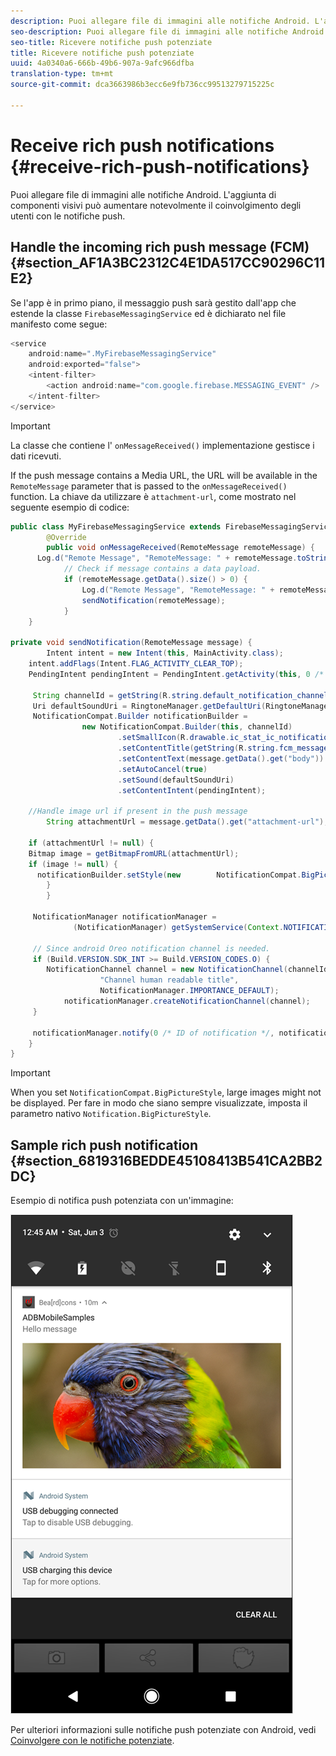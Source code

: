 ```yaml
---
description: Puoi allegare file di immagini alle notifiche Android. L'aggiunta di componenti visivi può aumentare notevolmente il coinvolgimento degli utenti con le notifiche push.
seo-description: Puoi allegare file di immagini alle notifiche Android. L'aggiunta di componenti visivi può aumentare notevolmente il coinvolgimento degli utenti con le notifiche push.
seo-title: Ricevere notifiche push potenziate
title: Ricevere notifiche push potenziate
uuid: 4a0340a6-666b-49b6-907a-9afc966dfba
translation-type: tm+mt
source-git-commit: dca3663986b3ecc6e9fb736cc99513279715225c

---
```



# Receive rich push notifications {#receive-rich-push-notifications}

Puoi allegare file di immagini alle notifiche Android. L'aggiunta di componenti visivi può aumentare notevolmente il coinvolgimento degli utenti con le notifiche push.

## Handle the incoming rich push message (FCM) {#section_AF1A3BC2312C4E1DA517CC90296C11E2}

Se l'app è in primo piano, il messaggio push sarà gestito dall'app che estende la classe `FirebaseMessagingService` ed è dichiarato nel file manifesto come segue:

```java
<service
    android:name=".MyFirebaseMessagingService"
    android:exported="false">
    <intent-filter>
        <action android:name="com.google.firebase.MESSAGING_EVENT" />
    </intent-filter>
</service>
```

>[!IMPORTANT]
>
>La classe che contiene l' `onMessageReceived()` implementazione gestisce i dati ricevuti.

If the push message contains a Media URL, the URL will be available in the `RemoteMessage` parameter that is passed to the `onMessageReceived()` function. La chiave da utilizzare è `attachment-url`, come mostrato nel seguente esempio di codice:

```java
public class MyFirebaseMessagingService extends FirebaseMessagingService {
        @Override
        public void onMessageReceived(RemoteMessage remoteMessage) {
      Log.d("Remote Message", "RemoteMessage: " + remoteMessage.toString());
            // Check if message contains a data payload.
            if (remoteMessage.getData().size() > 0) {
                Log.d("Remote Message", "RemoteMessage: " + remoteMessage.getData());
                sendNotification(remoteMessage);
            }
    }
 
private void sendNotification(RemoteMessage message) {
        Intent intent = new Intent(this, MainActivity.class);
    intent.addFlags(Intent.FLAG_ACTIVITY_CLEAR_TOP);
    PendingIntent pendingIntent = PendingIntent.getActivity(this, 0 /* Request code */, intent, PendingIntent.FLAG_ONE_SHOT);

     String channelId = getString(R.string.default_notification_channel_id);
     Uri defaultSoundUri = RingtoneManager.getDefaultUri(RingtoneManager.TYPE_NOTIFICATION);
     NotificationCompat.Builder notificationBuilder =
                new NotificationCompat.Builder(this, channelId)
                        .setSmallIcon(R.drawable.ic_stat_ic_notification)
                        .setContentTitle(getString(R.string.fcm_message))
                        .setContentText(message.getData().get("body"))
                        .setAutoCancel(true)
                        .setSound(defaultSoundUri)
                        .setContentIntent(pendingIntent);
  
    //Handle image url if present in the push message 
        String attachmentUrl = message.getData().get("attachment-url");
  
    if (attachmentUrl != null) { 
    Bitmap image = getBitmapFromURL(attachmentUrl); 
    if (image != null) { 
      notificationBuilder.setStyle(new        NotificationCompat.BigPictureStyle().bigPicture(image)); 
        } 
        } 

     NotificationManager notificationManager =
              (NotificationManager) getSystemService(Context.NOTIFICATION_SERVICE);

     // Since android Oreo notification channel is needed.
     if (Build.VERSION.SDK_INT >= Build.VERSION_CODES.O) {
        NotificationChannel channel = new NotificationChannel(channelId,
                    "Channel human readable title",
                    NotificationManager.IMPORTANCE_DEFAULT);
            notificationManager.createNotificationChannel(channel);
     }

     notificationManager.notify(0 /* ID of notification */, notificationBuilder.build());
    }
}
```

>[!IMPORTANT]
>
>When you set `NotificationCompat.BigPictureStyle`, large images might not be displayed. Per fare in modo che siano sempre visualizzate, imposta il parametro nativo `Notification.BigPictureStyle`.

## Sample rich push notification {#section_6819316BEDDE45108413B541CA2BB2DC}

Esempio di notifica push potenziata con un'immagine:

![](assets/rich-push-notification_example.png)

Per ulteriori informazioni sulle notifiche push potenziate con Android, vedi [Coinvolgere con le notifiche potenziate](https://developer.android.com/distribute/best-practices/engage/rich-notifications.html).
